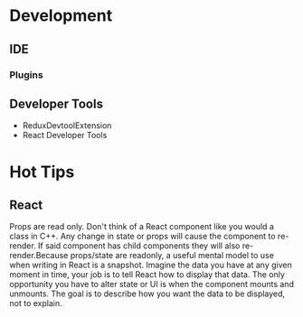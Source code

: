 # Development

## IDE

### Plugins

## Developer Tools
* ReduxDevtoolExtension
* React Developer Tools

# Hot Tips
## React
Props are read only.
Don't think of a React component like you would a class in C++. Any change in
state or props will cause the component to re-render. If said component has
child components they will also re-render.Because props/state are readonly, 
a useful mental model to use when writing in React is a snapshot. Imagine the
data you have at any given moment in time, your job is to tell React how to
display that data. The only opportunity you have to alter state or UI is
when the component mounts and unmounts. The goal is to describe how you want the
data to be displayed, not to explain.

